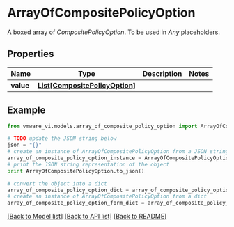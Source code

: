 # ArrayOfCompositePolicyOption

A boxed array of *CompositePolicyOption*. To be used in *Any* placeholders. 

## Properties
Name | Type | Description | Notes
------------ | ------------- | ------------- | -------------
**value** | [**List[CompositePolicyOption]**](CompositePolicyOption.md) |  | 

## Example

```python
from vmware_vi.models.array_of_composite_policy_option import ArrayOfCompositePolicyOption

# TODO update the JSON string below
json = "{}"
# create an instance of ArrayOfCompositePolicyOption from a JSON string
array_of_composite_policy_option_instance = ArrayOfCompositePolicyOption.from_json(json)
# print the JSON string representation of the object
print ArrayOfCompositePolicyOption.to_json()

# convert the object into a dict
array_of_composite_policy_option_dict = array_of_composite_policy_option_instance.to_dict()
# create an instance of ArrayOfCompositePolicyOption from a dict
array_of_composite_policy_option_form_dict = array_of_composite_policy_option.from_dict(array_of_composite_policy_option_dict)
```
[[Back to Model list]](../README.md#documentation-for-models) [[Back to API list]](../README.md#documentation-for-api-endpoints) [[Back to README]](../README.md)


